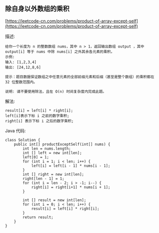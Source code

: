 ##  除自身以外数组的乘积
[https://leetcode-cn.com/problems/product-of-array-except-self](https://leetcode-cn.com/problems/product-of-array-except-self)

描述:
```
给你一个长度为 n 的整数数组 nums，其中 n > 1，返回输出数组 output ，其中 output[i] 等于 nums 中除 nums[i] 之外其余各元素的乘积。
示例:
输入: [1,2,3,4]
输出: [24,12,8,6]

提示：题目数据保证数组之中任意元素的全部前缀元素和后缀（甚至是整个数组）的乘积都在 32 位整数范围内。

说明: 请不要使用除法，且在 O(n) 时间复杂度内完成此题。
```
解法:
```
result[i] = left[i] * right[i];
left[i]表示下标 i 之前的数字乘积;
right[i] 表示下标 i 之后的数字乘积;

```
Java 代码:
```
class Solution {
    public int[] productExceptSelf(int[] nums) {
        int len = nums.length;
        int [] left = new int[len];
        left[0] = 1;
        for (int i = 1; i < len; i++) {
            left[i] = left[i - 1] * nums[i - 1];
        }
        int [] right = new int[len];
        right[len - 1] = 1;
        for (int i = len - 2; i > -1; i--) {
            right[i] = right[i+1] * nums[i + 1];
        }

        int [] result = new int[len];
        for (int i = 0; i < len; i++) {
            result[i] = left[i] * right[i];
        }
        return result;
    }
}
```
